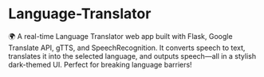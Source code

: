 # Language-Translator
🌍 A real-time Language Translator web app built with Flask, Google Translate API, gTTS, and SpeechRecognition. It converts speech to text, translates it into the selected language, and outputs speech—all in a stylish dark-themed UI. Perfect for breaking language barriers!

